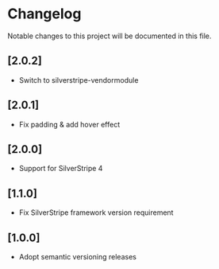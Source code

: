 # Changelog

Notable changes to this project will be documented in this file.

## [2.0.2]

- Switch to silverstripe-vendormodule


## [2.0.1]

- Fix padding & add hover effect


## [2.0.0]

- Support for SilverStripe 4


## [1.1.0]

- Fix SilverStripe framework version requirement


## [1.0.0]

- Adopt semantic versioning releases
